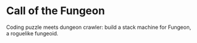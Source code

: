 # Call of the Fungeon

Coding puzzle meets dungeon crawler: build a stack machine for Fungeon, a roguelike fungeoid.
